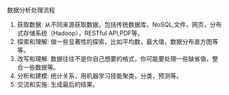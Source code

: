 数据分析处理流程
1. 获取数据:
从不同来源获取数据，包括传统数据库，NoSQL,文件，网页，分布式存储系统（Hadoop），RESTful API,PDF等。
2. 探索和理解:
做一些显著性的探索，比如平均数，最大值，数据分布直方图等等。
3. 改写和理解:
数据往往不是你自己想要的格式，你可能要处理一些缺省值，整合一些数据等。
4. 分析和建模:
统计关系，用机器学习技能聚类，分类，预测等。
5. 交流和实施:
生成最后的结果。
